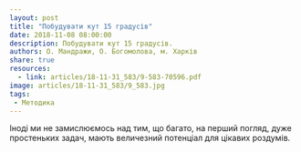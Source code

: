 ```yaml
---
layout: post
title: "Побудувати кут 15 градусів"
date: 2018-11-08 08:00:00
description: Побудувати кут 15 градусів.
authors: О. Мандражи, О. Богомолова, м. Харків
share: true
resources:
  - link: articles/18-11-31_583/9-583-70596.pdf
image: articles/18-11-31_583/9_583.jpg
tags:
 - Методика
---
```


Іноді ми не замислюємось над тим, що багато, на перший погляд, дуже простеньких задач, мають величезний потенціал для цікавих роздумів.
